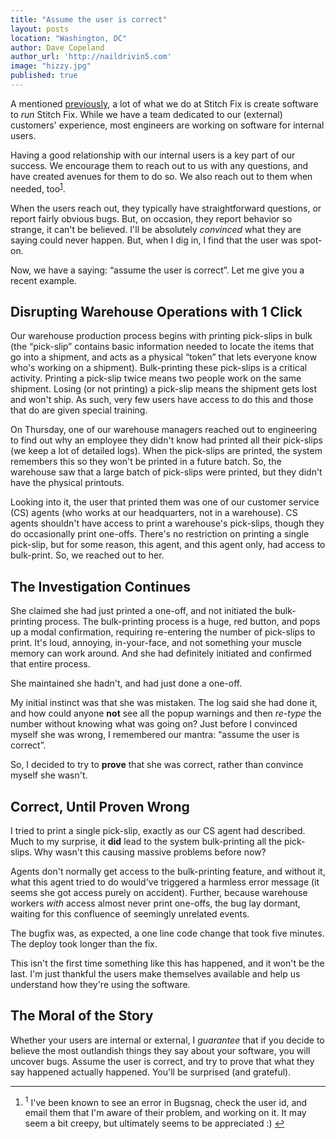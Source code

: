 ```yaml
---
title: "Assume the user is correct"
layout: posts
location: "Washington, DC"
author: Dave Copeland
author_url: 'http://naildrivin5.com'
image: "hizzy.jpg"
published: true
---
```


A mentioned [previously][internal-apps-post], a lot of what we do at Stitch Fix is create software to *run* Stitch Fix.
While we have a team dedicated to our (external) customers' experience, most engineers are working on software for internal users.

[internal-apps-post]: http://technology.stitchfix.com/blog/2014/08/27/tip-of-the-iceberg/

Having a good relationship with our internal users is a key part of our success.
We encourage them to reach out to us with any questions, and have created avenues for them to do so.
We also reach out to them when needed, too<sup><a href="#1">1</a></sup><a name="back-1"></a>.

When the users reach out, they typically have straightforward questions, or report fairly obvious bugs.
But, on occasion, they report behavior so strange, it can't be believed.
I'll be absolutely *convinced* what they are saying could never happen.
But, when I dig in, I find that the user was spot-on.

Now, we have a saying: “assume the user is correct”.  Let me give you a recent example.

## Disrupting Warehouse Operations with 1 Click

Our warehouse production process begins with printing pick-slips in bulk (the “pick-slip” contains basic information needed to locate the items that go into a shipment, and acts as a physical “token” that lets everyone know who's working on a shipment).
Bulk-printing these pick-slips is a critical activity.  Printing a pick-slip twice means two people work on the same shipment.  Losing (or not printing) a pick-slip means the shipment gets lost and won't ship.
As such, very few users have access to do this and those that do are given special training.

On Thursday, one of our warehouse managers reached out to engineering to find out why an employee they didn't know had printed all their pick-slips (we keep a lot of detailed logs).
When the pick-slips are printed, the system remembers this so they won't be printed in a future batch.
So, the warehouse saw that a large batch of pick-slips were printed, but they didn't have the physical printouts.

Looking into it, the user that printed them was one of our customer service (CS) agents (who works at our headquarters, not in a warehouse).
CS agents shouldn't have access to print a warehouse's pick-slips, though they do occasionally print one-offs.
There's no restriction on printing a single pick-slip, but for some reason, this agent, and this agent only, had access to bulk-print.
So, we reached out to her.

## The Investigation Continues

She claimed she had just printed a one-off, and not initiated the bulk-printing process.
The bulk-printing process is a huge, red button, and pops up a modal confirmation, requiring re-entering the number of pick-slips to print.
It's loud, annoying, in-your-face, and not something your muscle memory can work around.
And she had definitely initiated and confirmed that entire process.

She maintained she hadn't, and had just done a one-off.

My initial instinct was that she was mistaken.
The log said she had done it, and how could anyone **not** see all the popup warnings and then *re-type* the number without knowing what was going on?
Just before I convinced myself she was wrong, I remembered our mantra: “assume the user is correct”.

So, I decided to try to **prove** that she was correct, rather than convince myself she wasn't.

## Correct, Until Proven Wrong

I tried to print a single pick-slip, exactly as our CS agent had described.  Much to my surprise, it **did** lead to the system bulk-printing all the pick-slips.
Why wasn't this causing massive problems before now?

Agents don't normally get access to the bulk-printing feature, and without it, what this agent tried to do would've triggered a harmless error message (it seems she got access purely on accident).
Further, because warehouse workers *with* access almost never print one-offs, the bug lay dormant, waiting for this confluence of seemingly unrelated events.

The bugfix was, as expected, a one line code change that took five minutes.  The deploy took longer than the fix.

This isn't the first time something like this has happened, and it won't be the last.
I'm just thankful the users make themselves available and help us understand how they're using the software.

## The Moral of the Story

Whether your users are internal or external, I *guarantee* that if you decide to believe the most outlandish things they say about your software, you will uncover bugs.
Assume the user is correct, and try to prove that what they say happened actually happened.
You'll be surprised (and grateful).


---

<footer class="footnotes">
  <ol>
  <li>
  <a name="1"></a>
  <sup>1</sup> I've been known to see an error in Bugsnag, check the user id, and email them that I'm aware of their problem, and working on it.  It may seem a bit creepy, but ultimately seems to be appreciated :) <a href="#back-1">↩</a>
  </li>
  </ol>
</footer>
